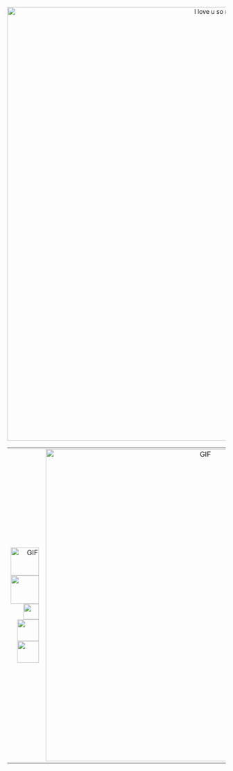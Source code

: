 <p align="center">
<img src="https://github.com/rcarmen-btc/rcarmen-btc/blob/main/riserlarenss.gif" alt="I love u so much, Anya!" title="I love u so much, Anya!" width="1000"  align="middle"/>
</p>


| | | |
|----:|:----:|:----------|
|  <img alt="GIF" width=65 src="https://img.shields.io/badge/python-3670A0?style=for-the-badge&logo=python&logoColor=ffdd54"/> <img width=65 src="https://img.shields.io/badge/Django-092E20?style=for-the-badge&logo=django&logoColor=white/"> <img width=36 src="https://img.shields.io/badge/C-00599C?style=for-the-badge&logo=c&logoColor=white"/> <img width=50 src="https://img.shields.io/badge/C%2B%2B-00599C?style=for-the-badge&logo=c%2B%2B&logoColor=white"> <img width=50 src="https://img.shields.io/badge/PostgreSQL-316192?style=for-the-badge&logo=postgresql&logoColor=white"> |<img hight="300" width="720" alt="GIF" src="https://leetcode.card.workers.dev/?username=rcarmen-btc"/> | <img width=79 src="https://img.shields.io/badge/docker-%230db7ed.svg?style=for-the-badge&logo=docker&logoColor=white"> <img width=50 src="https://img.shields.io/badge/VIM-%2311AB00.svg?style=for-the-badge&logo=vim&logoColor=white"> <img width=65 src="https://img.shields.io/badge/Linux-FCC624?style=for-the-badge&logo=linux&logoColor=black"> |
